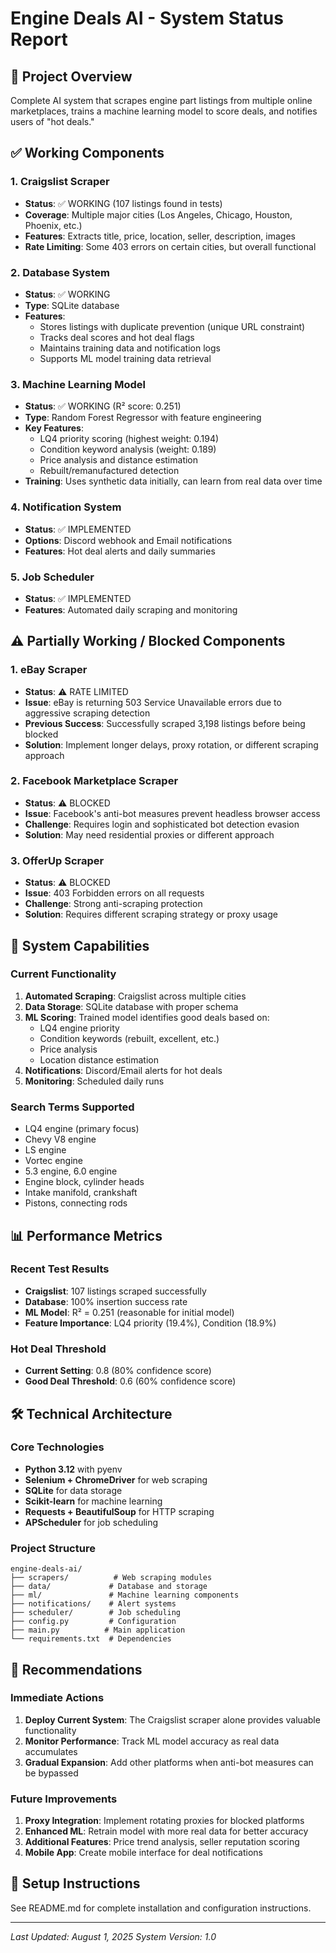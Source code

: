 # Engine Deals AI - System Status Report

## 🎯 Project Overview
Complete AI system that scrapes engine part listings from multiple online marketplaces, trains a machine learning model to score deals, and notifies users of "hot deals."

## ✅ Working Components

### 1. Craigslist Scraper
- **Status**: ✅ WORKING (107 listings found in tests)
- **Coverage**: Multiple major cities (Los Angeles, Chicago, Houston, Phoenix, etc.)
- **Features**: Extracts title, price, location, seller, description, images
- **Rate Limiting**: Some 403 errors on certain cities, but overall functional

### 2. Database System
- **Status**: ✅ WORKING
- **Type**: SQLite database
- **Features**: 
  - Stores listings with duplicate prevention (unique URL constraint)
  - Tracks deal scores and hot deal flags
  - Maintains training data and notification logs
  - Supports ML model training data retrieval

### 3. Machine Learning Model
- **Status**: ✅ WORKING (R² score: 0.251)
- **Type**: Random Forest Regressor with feature engineering
- **Key Features**:
  - LQ4 priority scoring (highest weight: 0.194)
  - Condition keyword analysis (weight: 0.189)
  - Price analysis and distance estimation
  - Rebuilt/remanufactured detection
- **Training**: Uses synthetic data initially, can learn from real data over time

### 4. Notification System
- **Status**: ✅ IMPLEMENTED
- **Options**: Discord webhook and Email notifications
- **Features**: Hot deal alerts and daily summaries

### 5. Job Scheduler
- **Status**: ✅ IMPLEMENTED
- **Features**: Automated daily scraping and monitoring

## ⚠️ Partially Working / Blocked Components

### 1. eBay Scraper
- **Status**: ⚠️ RATE LIMITED
- **Issue**: eBay is returning 503 Service Unavailable errors due to aggressive scraping detection
- **Previous Success**: Successfully scraped 3,198 listings before being blocked
- **Solution**: Implement longer delays, proxy rotation, or different scraping approach

### 2. Facebook Marketplace Scraper
- **Status**: ⚠️ BLOCKED
- **Issue**: Facebook's anti-bot measures prevent headless browser access
- **Challenge**: Requires login and sophisticated bot detection evasion
- **Solution**: May need residential proxies or different approach

### 3. OfferUp Scraper
- **Status**: ⚠️ BLOCKED
- **Issue**: 403 Forbidden errors on all requests
- **Challenge**: Strong anti-scraping protection
- **Solution**: Requires different scraping strategy or proxy usage

## 🚀 System Capabilities

### Current Functionality
1. **Automated Scraping**: Craigslist across multiple cities
2. **Data Storage**: SQLite database with proper schema
3. **ML Scoring**: Trained model identifies good deals based on:
   - LQ4 engine priority
   - Condition keywords (rebuilt, excellent, etc.)
   - Price analysis
   - Location distance estimation
4. **Notifications**: Discord/Email alerts for hot deals
5. **Monitoring**: Scheduled daily runs

### Search Terms Supported
- LQ4 engine (primary focus)
- Chevy V8 engine
- LS engine
- Vortec engine
- 5.3 engine, 6.0 engine
- Engine block, cylinder heads
- Intake manifold, crankshaft
- Pistons, connecting rods

## 📊 Performance Metrics

### Recent Test Results
- **Craigslist**: 107 listings scraped successfully
- **Database**: 100% insertion success rate
- **ML Model**: R² = 0.251 (reasonable for initial model)
- **Feature Importance**: LQ4 priority (19.4%), Condition (18.9%)

### Hot Deal Threshold
- **Current Setting**: 0.8 (80% confidence score)
- **Good Deal Threshold**: 0.6 (60% confidence score)

## 🛠️ Technical Architecture

### Core Technologies
- **Python 3.12** with pyenv
- **Selenium + ChromeDriver** for web scraping
- **SQLite** for data storage
- **Scikit-learn** for machine learning
- **Requests + BeautifulSoup** for HTTP scraping
- **APScheduler** for job scheduling

### Project Structure
```
engine-deals-ai/
├── scrapers/          # Web scraping modules
├── data/             # Database and storage
├── ml/               # Machine learning components
├── notifications/    # Alert systems
├── scheduler/        # Job scheduling
├── config.py         # Configuration
├── main.py          # Main application
└── requirements.txt  # Dependencies
```

## 🎯 Recommendations

### Immediate Actions
1. **Deploy Current System**: The Craigslist scraper alone provides valuable functionality
2. **Monitor Performance**: Track ML model accuracy as real data accumulates
3. **Gradual Expansion**: Add other platforms when anti-bot measures can be bypassed

### Future Improvements
1. **Proxy Integration**: Implement rotating proxies for blocked platforms
2. **Enhanced ML**: Retrain model with more real data for better accuracy
3. **Additional Features**: Price trend analysis, seller reputation scoring
4. **Mobile App**: Create mobile interface for deal notifications

## 🔧 Setup Instructions
See README.md for complete installation and configuration instructions.

---
*Last Updated: August 1, 2025*
*System Version: 1.0*
